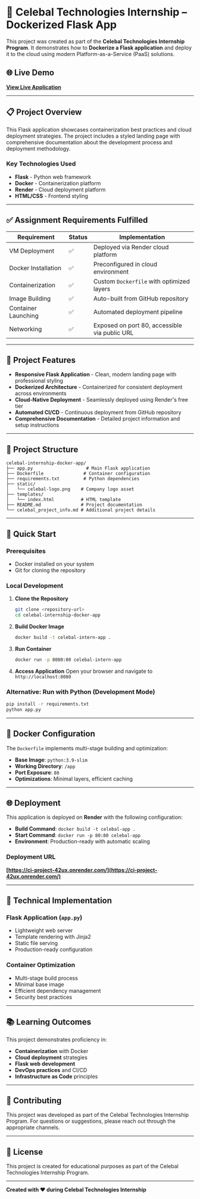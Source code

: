 # 🚀 Celebal Technologies Internship – Dockerized Flask App

This project was created as part of the **Celebal Technologies Internship Program**. It demonstrates how to **Dockerize a Flask application** and deploy it to the cloud using modern Platform-as-a-Service (PaaS) solutions.

## 🌐 Live Demo

**[View Live Application](https://ci-project-42ux.onrender.com/)**

---

## 📋 Project Overview

This Flask application showcases containerization best practices and cloud deployment strategies. The project includes a styled landing page with comprehensive documentation about the development process and deployment methodology.

### Key Technologies Used
- **Flask** - Python web framework
- **Docker** - Containerization platform
- **Render** - Cloud deployment platform
- **HTML/CSS** - Frontend styling

---

## ✅ Assignment Requirements Fulfilled

| Requirement | Status | Implementation |
|-------------|--------|----------------|
| VM Deployment | ✅ | Deployed via Render cloud platform |
| Docker Installation | ✅ | Preconfigured in cloud environment |
| Containerization | ✅ | Custom `Dockerfile` with optimized layers |
| Image Building | ✅ | Auto-built from GitHub repository |
| Container Launching | ✅ | Automated deployment pipeline |
| Networking | ✅ | Exposed on port 80, accessible via public URL |

---

## 🌟 Project Features

- **Responsive Flask Application** - Clean, modern landing page with professional styling
- **Dockerized Architecture** - Containerized for consistent deployment across environments
- **Cloud-Native Deployment** - Seamlessly deployed using Render's free tier
- **Automated CI/CD** - Continuous deployment from GitHub repository
- **Comprehensive Documentation** - Detailed project information and setup instructions

---

## 📁 Project Structure

```
celebal-internship-docker-app/
├── app.py                    # Main Flask application
├── Dockerfile               # Container configuration
├── requirements.txt         # Python dependencies
├── static/
│   └── celebal-logo.png    # Company logo asset
├── templates/
│   └── index.html          # HTML template
├── README.md               # Project documentation
└── celebal_project_info.md # Additional project details
```

---

## 🚀 Quick Start

### Prerequisites
- Docker installed on your system
- Git for cloning the repository

### Local Development

1. **Clone the Repository**
   ```bash
   git clone <repository-url>
   cd celebal-internship-docker-app
   ```

2. **Build Docker Image**
   ```bash
   docker build -t celebal-intern-app .
   ```

3. **Run Container**
   ```bash
   docker run -p 8080:80 celebal-intern-app
   ```

4. **Access Application**
   Open your browser and navigate to `http://localhost:8080`

### Alternative: Run with Python (Development Mode)

```bash
pip install -r requirements.txt
python app.py
```

---

## 🐳 Docker Configuration

The `Dockerfile` implements multi-stage building and optimization:

- **Base Image**: `python:3.9-slim`
- **Working Directory**: `/app`
- **Port Exposure**: `80`
- **Optimizations**: Minimal layers, efficient caching

---

## 🌐 Deployment

This application is deployed on **Render** with the following configuration:

- **Build Command**: `docker build -t celebal-app .`
- **Start Command**: `docker run -p 80:80 celebal-app`
- **Environment**: Production-ready with automatic scaling

### Deployment URL
**[https://ci-project-42ux.onrender.com/](https://ci-project-42ux.onrender.com/)**

---

## 🔧 Technical Implementation

### Flask Application (`app.py`)
- Lightweight web server
- Template rendering with Jinja2
- Static file serving
- Production-ready configuration

### Container Optimization
- Multi-stage build process
- Minimal base image
- Efficient dependency management
- Security best practices

---

## 📚 Learning Outcomes

This project demonstrates proficiency in:

- **Containerization** with Docker
- **Cloud deployment** strategies
- **Flask web development**
- **DevOps practices** and CI/CD
- **Infrastructure as Code** principles

---

## 🤝 Contributing

This project was developed as part of the Celebal Technologies Internship Program. For questions or suggestions, please reach out through the appropriate channels.

---

## 📄 License

This project is created for educational purposes as part of the Celebal Technologies Internship Program.

---

**Created with ❤️ during Celebal Technologies Internship**
